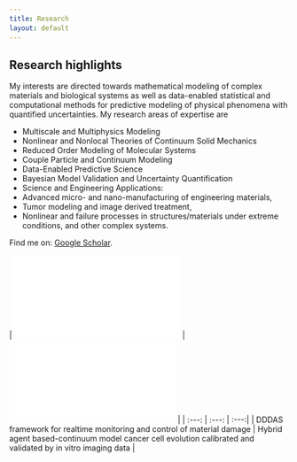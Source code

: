 ```yaml
---
title: Research 
layout: default
---
```


## Research highlights
My interests are directed towards mathematical modeling of complex materials and biological systems as well as data-enabled statistical and computational methods for predictive modeling of physical phenomena with quantified uncertainties.
My research areas of expertise are 

* Multiscale and Multiphysics Modeling
* Nonlinear and Nonlocal Theories of Continuum Solid Mechanics
* Reduced Order Modeling of Molecular Systems
* Couple Particle and Continuum Modeling
* Data-Enabled Predictive Science
* Bayesian Model Validation and Uncertainty Quantification
* Science and Engineering Applications: 
* Advanced micro- and nano-manufacturing of engineering materials, 
* Tumor modeling and image derived treatment, 
* Nonlinear and failure processes in structures/materials under extreme conditions, and other complex systems.

Find me on: [Google Scholar](https://scholar.google.com/citations?user=BAE0ndIAAAAJ&hl=en&oi=ao).

| ![Two-phases flow](images/research/dddas.pdf) | ![AMGe](images/research/abm.pdf) | 
| :---: | :---: | :---:|
| DDDAS framework for realtime monitoring and control of material damage | Hybrid agent based-continuum model cancer cell evolution calibrated and validated by in vitro imaging data | 
